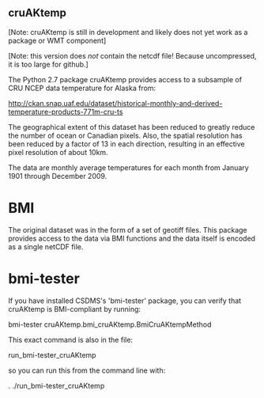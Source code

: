 ## cruAKtemp

[Note: cruAKtemp is still in development and likely does not yet work
as a package or WMT component]

[Note: this version does *not* contain the netcdf file!  Because uncompressed, it is too large for github.]

The Python 2.7 package cruAKtemp provides access to a subsample of CRU NCEP
data temperature for Alaska from:

  http://ckan.snap.uaf.edu/dataset/historical-monthly-and-derived-temperature-products-771m-cru-ts

The geographical extent of this dataset has been reduced to greatly reduce 
the number of ocean or Canadian pixels.  Also, the spatial resolution has
been reduced by a factor of 13 in each direction, resulting in an effective
pixel resolution of about 10km.

The data are monthly average temperatures for each month from January 1901
through December 2009.

# BMI

The original dataset was in the form of a set of geotiff files.  This 
package provides access to the data via BMI functions and the data itself
is encoded as a single netCDF file.

# bmi-tester

If you have installed CSDMS's 'bmi-tester' package, you can verify that
cruAKtemp is BMI-compliant by running:

   bmi-tester cruAKtemp.bmi\_cruAKtemp.BmiCruAKtempMethod 

This exact command is also in the file:

   run\_bmi-tester\_cruAKtemp

so you can run this from the command line with:

  . ./run\_bmi-tester\_cruAKtemp

